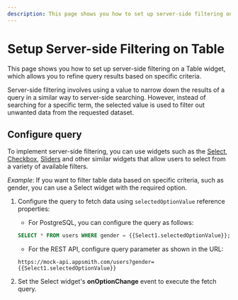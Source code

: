 ```yaml
---
description: This page shows you how to set up server-side filtering on a Table widget, which allows you to refine query results based on specific criteria.
---
```



# Setup Server-side Filtering on Table

This page shows you how to set up server-side filtering on a Table widget, which allows you to refine query results based on specific criteria.

Server-side filtering involves using a value to narrow down the results of a query in a similar way to server-side searching. However, instead of searching for a specific term, the selected value is used to filter out unwanted data from the requested dataset. 


## Configure query

To implement server-side filtering, you can use widgets such as the [Select](/reference/widgets/select/), [Checkbox](/reference/widgets/checkbox), [Sliders](/reference/widgets/category-slider) and other similar widgets that allow users to select from a variety of available filters.

*Example*: If you want to filter table data based on specific criteria, such as gender, you can use a Select widget with the required option.

1. Configure the query to fetch data using `selectedOptionValue` reference properties:

    * For PostgreSQL, you can configure the query as follows:

    ```sql
    SELECT * FROM users WHERE gender = {{Select1.selectedOptionValue}};
    ```

    * For the REST API, configure query parameter as shown in the URL:

    ```
    https://mock-api.appsmith.com/users?gender={{Select1.selectedOptionValue}}
    ```

3. Set the Select widget's **onOptionChange** event to execute the fetch query.
 
 
